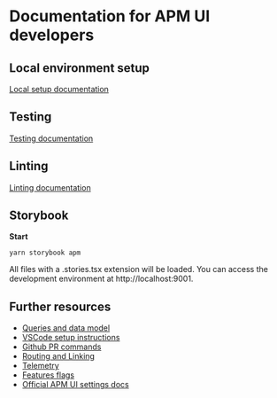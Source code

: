 # Documentation for APM UI developers

## Local environment setup

[Local setup documentation](./dev_docs/local_setup.md)

## Testing

[Testing documentation](./dev_docs/testing.md)

## Linting

[Linting documentation](./dev_docs/linting.md)

## Storybook

**Start**
```
yarn storybook apm
```

All files with a .stories.tsx extension will be loaded. You can access the development environment at http://localhost:9001.

## Further resources
- [Queries and data model](./dev_docs/apm_queries.md)
- [VSCode setup instructions](./dev_docs/vscode_setup.md)
- [Github PR commands](./dev_docs/github_commands.md)
- [Routing and Linking](./dev_docs/routing_and_linking.md)
- [Telemetry](./dev_docs/telemetry.md)
- [Features flags](./dev_docs/feature_flags.md)
- [Official APM UI settings docs](https://www.elastic.co/guide/en/kibana/current/apm-settings-in-kibana.html)
